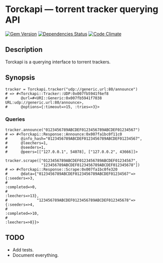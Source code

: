# Torckapi — torrent tracker querying API

[![Gem Version](https://img.shields.io/gem/v/torckapi.svg)](https://rubygems.org/gems/torckapi)
[![Dependencies Status](https://img.shields.io/gemnasium/krupenik/torckapi.svg)](https://gemnasium.com/krupenik/torckapi)
[![Code Climate](https://img.shields.io/codeclimate/github/krupenik/torckapi.svg)](https://codeclimate.com/github/krupenik/torckapi)

## Description

Torckapi is a querying interface to torrent trackers.

## Synopsis

```
tracker = Torckapi.tracker("udp://generic.url:80/announce")
# => #<Torckapi::Tracker::UDP:0x007fb5941f6ef8
#      @url=#<URI::Generic:0x007fb5941f7038 URL:udp://generic.url:80/announce>,
#      @options={:timeout=>15, :tries=>3}>
```

### Queries
```
tracker.announce("0123456789ABCDEF0123456789ABCDEF01234567")
# => #<Torckapi::Response::Announce:0x007fa1bc0f11c0
#      @info_hash="0123456789ABCDEF0123456789ABCDEF01234567",
#      @leechers=1,
#      @seeders=1,
#      @peers=[["127.0.0.1", 54078], ["127.0.0.2", 43666]]>

tracker.scrape(["0123456789ABCDEF0123456789ABCDEF01234567",
                "123456789ABCDEF0123456789ABCDEF012345678"])
# => #<Torckapi::Response::Scrape:0x007fa1bc0fe320
#      @data={"0123456789ABCDEF0123456789ABCDEF01234567"=>{:seeders=>3,
#                                                          :completed=>0,
#                                                          :leechers=>13},
#             "123456789ABCDEF0123456789ABCDEF012345678"=>{:seeders=>4,
#                                                          :completed=>10,
#                                                          :leechers=>8}}>
```

## TODO
* Add tests.
* Document everything.
